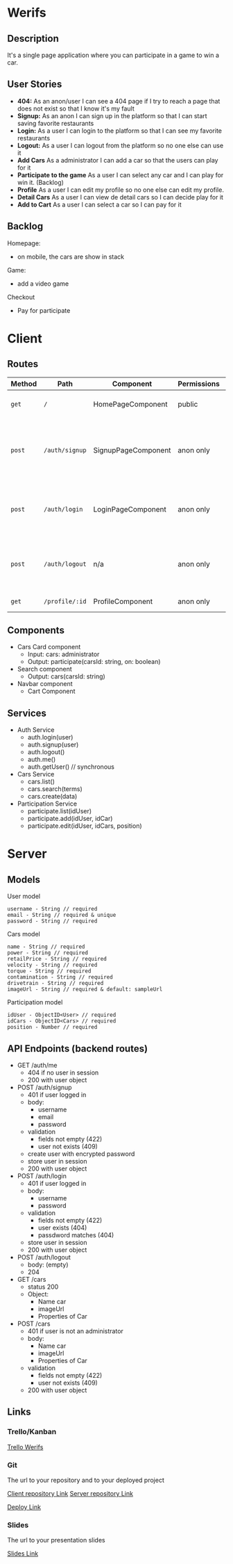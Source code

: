 # Werifs

## Description

It's a single page application where you can participate in a game to win a car.

## User Stories

-  **404:** As an anon/user I can see a 404 page if I try to reach a page that does not exist so that I know it's my fault
-  **Signup:** As an anon I can sign up in the platform so that I can start saving favorite restaurants
-  **Login:** As a user I can login to the platform so that I can see my favorite restaurants
-  **Logout:** As a user I can logout from the platform so no one else can use it
-  **Add Cars** As a administrator I can add a car so that the users can play for it
-  **Participate to the game** As a user I can select any car and I can play for win it. (Backlog)
-  **Profile** As a user I can edit my profile so no one else can edit my profile.
-  **Detail Cars** As a user I can view de detail cars so I can decide play for it
-  **Add to Cart** As a user I can select a car so I can pay for it

## Backlog

Homepage:
- on mobile, the cars are show in stack

Game:

- add a video game

Checkout

- Pay for participate

# Client

## Routes
| Method | Path           | Component           | Permissions | Behavior                                                     |
| ------ | -------------- | ------------------- | ----------- | ------------------------------------------------------------ |
| `get`  | `/`            | HomePageComponent   | public      | just promotional copy                                        |
| `post` | `/auth/signup` | SignupPageComponent | anon only   | signup form, link to login, navigate to homepage after signup |
| `post` | `/auth/login`  | LoginPageComponent  | anon only   | login form, link to signup, navigate to homepage after login |
| `post` | `/auth/logout` | n/a                 | anon only   | navigate to homepage after logout, expire session            |
| `get`  | `/profile/:id` | ProfileComponent    | anon only   | view user profile                                            |



## Components

- Cars Card component
  - Input: cars: administrator
  - Output: participate(carsId: string, on: boolean)
- Search component
  - Output: cars(carsId: string)
- Navbar component
  - Cart Component


## Services

- Auth Service
  - auth.login(user)
  - auth.signup(user)
  - auth.logout()
  - auth.me()
  - auth.getUser() // synchronous
- Cars Service
  - cars.list()
  - cars.search(terms)
  - cars.create(data)
- Participation Service
  - participate.list(idUser)
  - participate.add(idUser, idCar)
  - participate.edit(idUser, idCars, position)

# Server

## Models

User model

```
username - String // required
email - String // required & unique
password - String // required
```

Cars model

```
name - String // required
power - String // required
retailPrice - String // required
velocity - String // required
torque - String // required
contamination - String // required
drivetrain - String // required
imageUrl - String // required & default: sampleUrl
```

Participation model

```
idUser - ObjectID<User> // required
idCars - ObjectID<Cars> // required
position - Number // required
```

## 

## API Endpoints (backend routes)

- GET /auth/me
  - 404 if no user in session
  - 200 with user object
- POST /auth/signup
  - 401 if user logged in
  - body:
    - username
    - email
    - password
  - validation
    - fields not empty (422)
    - user not exists (409)
  - create user with encrypted password
  - store user in session
  - 200 with user object
- POST /auth/login
  - 401 if user logged in
  - body:
    - username
    - password
  - validation
    - fields not empty (422)
    - user exists (404)
    - passdword matches (404)
  - store user in session
  - 200 with user object
- POST /auth/logout
  - body: (empty)
  - 204
- GET /cars
  - status 200
  - Object:
    - Name car
    - imageUrl
    - Properties of Car
- POST /cars
  - 401 if user is not an administrator
  - body:
    - Name car
    - imageUrl
    - Properties of Car
  - validation
    - fields not empty (422)
    - user not exists (409)
  - 200 with user object

## Links

### Trello/Kanban

[Trello Werifs](<https://trello.com/b/sHQlZArl/werifs>)

### Git

The url to your repository and to your deployed project

[Client repository Link](https://github.com/joansvich/werifs)
[Server repository Link](https://github.com/joansvich/werifs-backend)

[Deploy Link](http://heroku.com)

### Slides

The url to your presentation slides

[Slides Link](http://slides.com)